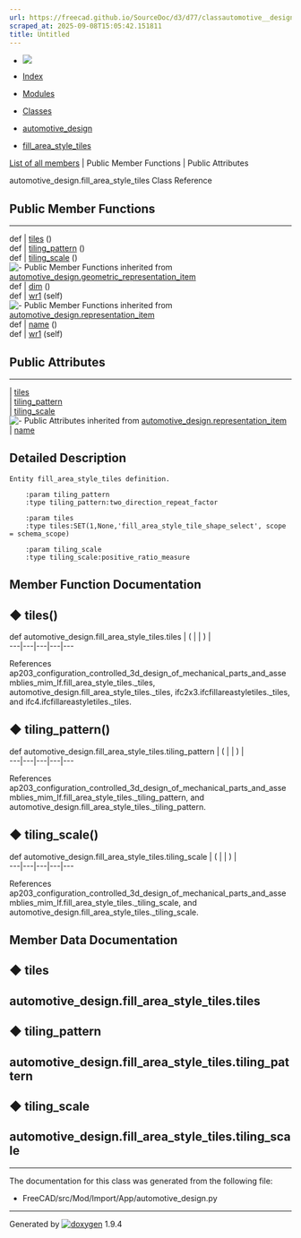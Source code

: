 ```yaml
---
url: https://freecad.github.io/SourceDoc/d3/d77/classautomotive__design_1_1fill__area__style__tiles.html
scraped_at: 2025-09-08T15:05:42.151811
title: Untitled
---
```


  * [ ![](https://www.freecad.org/svg/logo-freecad.svg) ](https://freecadweb.org "FreeCAD")
  * [Index](../../index.html "Index")
  * [Modules](../../modules.html "Modules list")
  * [Classes](../../annotated.html "Annotated list")

  * [automotive_design](../../d4/ddf/namespaceautomotive__design.html)
  * [fill_area_style_tiles](../../d3/d77/classautomotive__design_1_1fill__area__style__tiles.html)

[List of all members](../../d2/d42/classautomotive__design_1_1fill__area__style__tiles-members.html) | Public Member Functions | Public Attributes

automotive_design.fill_area_style_tiles Class Reference

##  Public Member Functions  
  
---  
def | [tiles](../../d3/d77/classautomotive__design_1_1fill__area__style__tiles.html#ad76baccc449dea90aea0d39a8d4efcc2) ()  
def | [tiling_pattern](../../d3/d77/classautomotive__design_1_1fill__area__style__tiles.html#af1c9505b11151c2a57cc33e3c221b5c7) ()  
def | [tiling_scale](../../d3/d77/classautomotive__design_1_1fill__area__style__tiles.html#acfe0043ffbe1febe12b5955905ee8000) ()  
![-](../../closed.png) Public Member Functions inherited from
[automotive_design.geometric_representation_item](../../de/d5e/classautomotive__design_1_1geometric__representation__item.html)  
def | [dim](../../de/d5e/classautomotive__design_1_1geometric__representation__item.html#aef245618450610e88788dcaea46ad742) ()  
def | [wr1](../../de/d5e/classautomotive__design_1_1geometric__representation__item.html#a9677d2be5fc5c7c8ccb6819380198bbc) (self)  
![-](../../closed.png) Public Member Functions inherited from
[automotive_design.representation_item](../../d3/d20/classautomotive__design_1_1representation__item.html)  
def | [name](../../d3/d20/classautomotive__design_1_1representation__item.html#a33b5812d92aa0d107b4fd4274c17b9d9) ()  
def | [wr1](../../d3/d20/classautomotive__design_1_1representation__item.html#af350c19fc5e5763d4991494a99d979ed) (self)  
  
##  Public Attributes  
  
---  
|
[tiles](../../d3/d77/classautomotive__design_1_1fill__area__style__tiles.html#a76ac2a25460669eec7785b63689b3d23)  
|
[tiling_pattern](../../d3/d77/classautomotive__design_1_1fill__area__style__tiles.html#a4a420e8965c7ca161db00ed4c4ef83a1)  
|
[tiling_scale](../../d3/d77/classautomotive__design_1_1fill__area__style__tiles.html#adcf1f5796dd96475643b700146c27fda)  
![-](../../closed.png) Public Attributes inherited from
[automotive_design.representation_item](../../d3/d20/classautomotive__design_1_1representation__item.html)  
|
[name](../../d3/d20/classautomotive__design_1_1representation__item.html#a3d48fe912053adaf5f187b606fa81c87)  
  
## Detailed Description

    
    
    Entity fill_area_style_tiles definition.
    
        :param tiling_pattern
        :type tiling_pattern:two_direction_repeat_factor
    
        :param tiles
        :type tiles:SET(1,None,'fill_area_style_tile_shape_select', scope = schema_scope)
    
        :param tiling_scale
        :type tiling_scale:positive_ratio_measure

## Member Function Documentation

## ◆ tiles()

def automotive_design.fill_area_style_tiles.tiles  | ( | | ) |   
---|---|---|---|---  
  
References
ap203_configuration_controlled_3d_design_of_mechanical_parts_and_assemblies_mim_lf.fill_area_style_tiles._tiles,
automotive_design.fill_area_style_tiles._tiles,
ifc2x3.ifcfillareastyletiles._tiles, and ifc4.ifcfillareastyletiles._tiles.

## ◆ tiling_pattern()

def automotive_design.fill_area_style_tiles.tiling_pattern  | ( | | ) |   
---|---|---|---|---  
  
References
ap203_configuration_controlled_3d_design_of_mechanical_parts_and_assemblies_mim_lf.fill_area_style_tiles._tiling_pattern,
and automotive_design.fill_area_style_tiles._tiling_pattern.

## ◆ tiling_scale()

def automotive_design.fill_area_style_tiles.tiling_scale  | ( | | ) |   
---|---|---|---|---  
  
References
ap203_configuration_controlled_3d_design_of_mechanical_parts_and_assemblies_mim_lf.fill_area_style_tiles._tiling_scale,
and automotive_design.fill_area_style_tiles._tiling_scale.

## Member Data Documentation

## ◆ tiles

automotive_design.fill_area_style_tiles.tiles  
---  
  
## ◆ tiling_pattern

automotive_design.fill_area_style_tiles.tiling_pattern  
---  
  
## ◆ tiling_scale

automotive_design.fill_area_style_tiles.tiling_scale  
---  
  
* * *

The documentation for this class was generated from the following file:

  * FreeCAD/src/Mod/Import/App/automotive_design.py

* * *

Generated by
[![doxygen](../../doxygen.svg)](https://www.doxygen.org/index.html) 1.9.4

